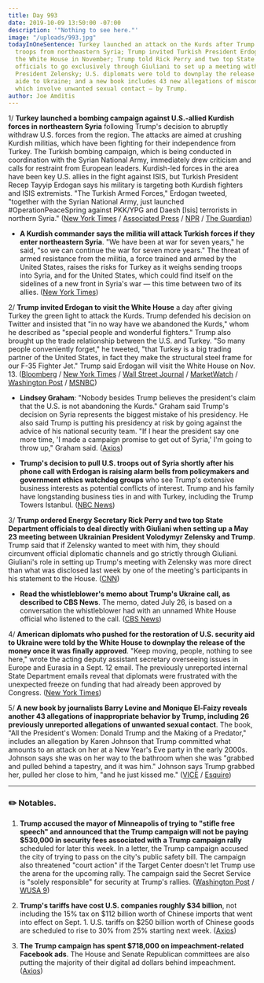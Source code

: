 ```yaml
---
title: Day 993
date: 2019-10-09 13:50:00 -07:00
description: '"Nothing to see here."'
image: "/uploads/993.jpg"
todayInOneSentence: Turkey launched an attack on the Kurds after Trump pulled U.S.
  troops from northeastern Syria; Trump invited Turkish President Erdogan to visit
  the White House in November; Trump told Rick Perry and two top State Department
  officials to go exclusively through Giuliani to set up a meeting with Ukrainian
  President Zelensky; U.S. diplomats were told to downplay the release of U.S. military
  aide to Ukraine; and a new book includes 43 new allegations of misconduct – 26 of
  which involve unwanted sexual contact – by Trump.
author: Joe Amditis
---
```


1/ **Turkey launched a bombing campaign against U.S.-allied Kurdish forces in northeastern Syria** following Trump's decision to abruptly withdraw U.S. forces from the region. The attacks are aimed at crushing Kurdish militias, which have been fighting for their independence from Turkey. The Turkish bombing campaign, which is being conducted in coordination with the Syrian National Army, immediately drew criticism and calls for restraint from European leaders. Kurdish-led forces in the area have been key U.S. allies in the fight against ISIS, but Turkish President Recep Tayyip Erdogan says his military is targeting both Kurdish fighters and ISIS extremists. "The Turkish Armed Forces," Erdogan tweeted, "together with the Syrian National Army, just launched #OperationPeaceSpring against PKK/YPG and Daesh \[Isis\] terrorists in northern Syria." ([New York Times](https://www.nytimes.com/2019/10/09/world/middleeast/turkey-attacks-syria.html) / [Associated Press](https://apnews.com/dbe7d941eeaf44eba1e571e4ec0c6ea6) / [NPR](https://www.npr.org/2019/10/09/768490136/turkish-forces-launch-military-operation-against-kurds-at-syrian-border) / [The Guardian](https://www.theguardian.com/world/2019/oct/09/turkey-launches-military-operation-in-northern-syria-erdogan))

* **A Kurdish commander says the militia will attack Turkish forces if they enter northeastern Syria**. "We have been at war for seven years," he said, "so we can continue the war for seven more years." The threat of armed resistance from the militia, a force trained and armed by the United States, raises the risks for Turkey as it weighs sending troops into Syria, and for the United States, which could find itself on the sidelines of a new front in Syria's war — this time between two of its allies. ([New York Times](https://www.nytimes.com/2019/10/08/world/middleeast/syria-turkey-kurds-us.html))

2/ **Trump invited Erdogan to visit the White House** a day after giving Turkey the green light to attack the Kurds. Trump defended his decision on Twitter and insisted that "in no way have we abandoned the Kurds," whom he described as "special people and wonderful fighters." Trump also brought up the trade relationship between the U.S. and Turkey. "So many people conveniently forget," he tweeted, "that Turkey is a big trading partner of the United States, in fact they make the structural steel frame for our F-35 Fighter Jet." Trump said Erdogan will visit the White House on Nov. 13. ([Bloomberg](https://www.bloomberg.com/news/articles/2019-10-08/trump-compliments-turkey-and-indicates-erdogan-will-visit-u-s) / [New York Times](https://www.nytimes.com/2019/10/08/us/politics/trump-erdogan-turkey-visit.html) / [Wall Street Journal](https://www.wsj.com/articles/trump-invites-turkish-leader-to-u-s-as-turkey-prepares-syria-offensive-11570549132) / [MarketWatch](https://www.marketwatch.com/story/trump-shifts-tone-on-turkey-invites-erdogan-to-washington-2019-10-08) / [Washington Post](https://www.washingtonpost.com/politics/trump-says-turkish-president-erdogan-will-visit-dc-in-november/2019/10/08/e58a2e2e-e9db-11e9-85c0-85a098e47b37_story.html) / [MSNBC](https://www.msnbc.com/katy-tur/watch/house-democrats-considering-masking-whistleblower-s-identity-70868037786))

* **Lindsey Graham**: "Nobody besides Trump believes the president's claim that the U.S. is not abandoning the Kurds." Graham said Trump's decision on Syria represents the biggest mistake of his presidency. He also said Trump is putting his presidency at risk by going against the advice of his national security team. "If I hear the president say one more time, 'I made a campaign promise to get out of Syria,' I'm going to throw up," Graham said. ([Axios](https://www.axios.com/lindsey-graham-donald-trump-syria-withdrawal-e103594e-2417-4355-a5af-46a0f197e838.html))

* **Trump's decision to pull U.S. troops out of Syria shortly after his phone call with Erdogan is raising alarm bells from policymakers and government ethics watchdog groups** who see Trump's extensive business interests as potential conflicts of interest. Trump and his family have longstanding business ties in and with Turkey, including the Trump Towers Istanbul. ([NBC News](https://www.nbcnews.com/politics/trump-impeachment-inquiry/donald-trump-s-longtime-business-connections-turkey-back-spotlight-n1064011))

3/ **Trump ordered Energy Secretary Rick Perry and two top State Department officials to deal directly with Giuliani when setting up a May 23 meeting between Ukrainian President Volodymyr Zelensky and Trump**. Trump said that if Zelensky wanted to meet with him, they should circumvent official diplomatic channels and go strictly through Giuliani. Giuliani's role in setting up Trump's meeting with Zelensky was more direct than what was disclosed last week by one of the meeting's participants in his statement to the House. ([CNN](https://www.cnn.com/2019/10/08/politics/trump-perry-giuliani-state-department/index.html))

* **Read the whistleblower's memo about Trump's Ukraine call, as described to CBS News**. The memo, dated July 26, is based on a conversation the whistleblower had with an unnamed White House official who listened to the call. ([CBS News](https://www.cbsnews.com/news/the-whistleblower-complaint-read-full-text-whistleblower-memo-trump-ukraine-call-described-cbs-news-exclusive/))

4/ **American diplomats who pushed for the restoration of U.S. security aid to Ukraine were told by the White House to downplay the release of the money once it was finally approved**. "Keep moving, people, nothing to see here," wrote the acting deputy assistant secretary overseeing issues in Europe and Eurasia in a Sept. 12 email. The previously unreported internal State Department emails reveal that diplomats were frustrated with the unexpected freeze on funding that had already been approved by Congress. ([New York Times](https://www.nytimes.com/2019/10/09/world/europe/ukraine-trump.html))

5/ **A new book by journalists Barry Levine and Monique El-Faizy reveals another 43 allegations of inappropriate behavior by Trump, including 26 previously unreported allegations of unwanted sexual contact**. The book, "All the President's Women: Donald Trump and the Making of a Predator," includes an allegation by Karen Johnson that Trump committed what amounts to an attack on her at a New Year's Eve party in the early 2000s. Johnson says she was on her way to the bathroom when she was "grabbed and pulled behind a tapestry, and it was him." Johnson says Trump grabbed her, pulled her close to him, "and he just kissed me." ([VICE](https://www.vice.com/en_us/article/ywaq9v/will-the-26-new-sexual-allegations-against-trump-be-ignored-like-the-rest) / [Esquire](https://www.esquire.com/news-politics/a29391247/donald-trump-assault-allegations-karen-johnson-all-the-presidents-women-book/))

---

### ✏️ Notables.

1. **Trump accused the mayor of Minneapolis of trying to "stifle free speech" and announced that the Trump campaign will not be paying $530,000 in security fees associated with a Trump campaign rally** scheduled for later this week. In a letter, the Trump campaign accused the city of trying to pass on the city's public safety bill. The campaign also threatened "court action" if the Target Center doesn't let Trump use the arena for the upcoming rally. The campaign said the Secret Service is "solely responsible" for security at Trump's rallies. ([Washington Post](https://www.washingtonpost.com/politics/trump-campaign-accuses-minneapolis-arena-of-extortion-threatens-to-sue/2019/10/08/a37372b2-e9cb-11e9-85c0-85a098e47b37_story.html) / [WUSA 9](https://www.wusa9.com/article/news/local/dc/president-trump-wont-pay-for-minneapolis-rally-still-owes-dc-9million/65-012b6e66-8942-44fb-b4a1-6229b69afe18))

2. **Trump's tariffs have cost U.S. companies roughly $34 billion**, not including the 15% tax on $112 billion worth of Chinese imports that went into effect on Sept. 1. U.S. tariffs on $250 billion worth of Chinese goods are scheduled to rise to 30% from 25% starting next week. ([Axios](https://www.axios.com/cost-trumps-tariffs-trade-war-274b1bd4-2c51-4ec5-8afe-b29fefddfb43.html))

3. **The Trump campaign has spent $718,000 on impeachment-related Facebook ads**. The House and Senate Republican committees are also putting the majority of their digital ad dollars behind impeachment. ([Axios](https://www.axios.com/trump-campaign-advertising-impeachment-facebook-0268b83d-8cc3-4f4c-a710-e3fc0999ac8d.html))